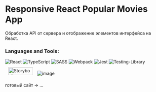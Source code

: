 # Responsive React Popular Movies App

Обработка API от сервера и отображение элементов интерфейса на React.

### Languages and Tools:

![React](https://img.shields.io/badge/react-%2320232a.svg?style=for-the-badge&logo=react&logoColor=%2361DAFB)
![TypeScript](https://img.shields.io/badge/typescript-%23007ACC.svg?style=for-the-badge&logo=typescript&logoColor=white)
![SASS](https://img.shields.io/badge/SASS-hotpink.svg?style=for-the-badge&logo=SASS&logoColor=white)
![Webpack](https://img.shields.io/badge/webpack-%238DD6F9.svg?style=for-the-badge&logo=webpack&logoColor=black)
![Jest](https://img.shields.io/badge/-jest-%23C21325?style=for-the-badge&logo=jest&logoColor=white)
![Testing-Library](https://img.shields.io/badge/-TestingLibrary-%23E33332?style=for-the-badge&logo=testing-library&logoColor=white)
<img style="margin: 10px" src="https://a11ybadges.com/badge?logo=storybook" alt="Storybook" width="80" height="25" />
![image](https://github.com/kamalov-eldar/mobx-movie-app/blob/master/src/img/movies.gif)

готовый сайт -> ...
